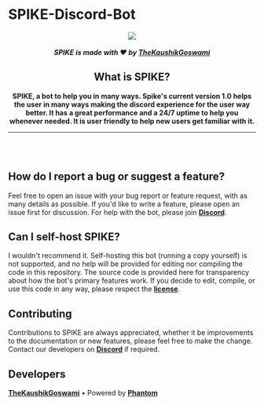 
# SPIKE-Discord-Bot

<!--Copyright 2021 TheKaushikGoswami <https:github.com/TheKaushikGoswami>

Licensed under the Apache License, Version 2.0(the "License");
you may not use this file except in compliance with the License.
You may obtain a copy of the License at

http://www.apache.org/licenses/LICENSE-2.0
 
Unless required by applicable law or agreed to in writing, software
distributed under the License is distributed on an "AS IS" BASIS,
    WITHOUT WARRANTIES OR CONDITIONS OF ANY KIND, either express or implied.
    See the License for the specific language governing permissions and
limitations under the License.
-->
<div align="center">
    <img src="https://camo.githubusercontent.com/a6d891796227299aba9e78e8a6c0fd9fb8e622d20ba86bf1c9f1db7f9033ad78/68747470733a2f2f696d616765732d6578742d322e646973636f72646170702e6e65742f65787465726e616c2f565f587177433148586f787343747730584a5445434c4b2d3835344b726e795545644e70456550445f67772f2533467769647468253344313339352532366865696768742533443334392f68747470732f6d656469612e646973636f72646170702e6e65742f6174746163686d656e74732f3832313634393532323637323932363734302f3834353639353136323930353931393531382f5350494b452d62616e6e65722e706e67" align="center">
  <br>
  <br>
 <strong> <i>SPIKE is made with ❤️ by <u>TheKaushikGoswami</u></i></strong>
  
## What is SPIKE?
<strong>SPIKE, a bot to help you in many ways. Spike's current version 1.0 helps the user in many ways making the discord experience for the user way better. It has a great performance and a 24/7 uptime to help you whenever needed.
It is user friendly to help new users get familiar with it.</strong>
  <hr>

<br>
<br>

</div>

## How do I report a bug or suggest a feature?
Feel free to open an issue with your bug report or feature request, with as many details as possible. If you'd like to write a feature, please open an issue first for discussion. For help with the bot, please join [**Discord**](https://discord.gg/EdHv7ZgF3M).

## Can I self-host SPIKE?
I wouldn't recommend it. Self-hosting this bot (running a copy yourself) is not supported, and no help will be provided for editing nor compiling the code in this repository. The source code is provided here for transparency about how the bot's primary features work. If you decide to edit, compile, or use this code in any way, please respect the [**license**](https://github.com/TheKaushikGoswami/SPIKE-Discord-Bot/blob/main/LICENSE).

## Contributing
Contributions to SPIKE are always appreciated, whether it be improvements to the documentation or new features, please feel free to make the change. Contact our developers on  [**Discord**](https://discord.gg/EdHv7ZgF3M) if required.

## Developers 
[**TheKaushikGoswami**](https://github.com/TheKaushikGoswami) • Powered by [**Phantom**](https://github.com/PHANTOM-14)

